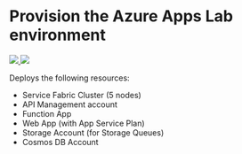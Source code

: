 # Provision the Azure Apps Lab environment

<a href="https://portal.azure.com/#create/Microsoft.Template/uri/" target="_blank">
    <img src="http://azuredeploy.net/deploybutton.png"/>
</a>
<a href="http://armviz.io/#/?load=" target="_blank">
    <img src="http://armviz.io/visualizebutton.png"/>
</a>

Deploys the following resources:

* Service Fabric Cluster (5 nodes)
* API Management account
* Function App
* Web App (with App Service Plan)
* Storage Account (for Storage Queues)
* Cosmos DB Account
